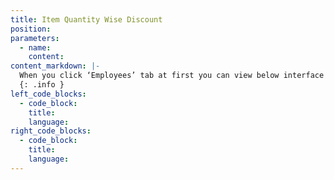 ```yaml
---
title: Item Quantity Wise Discount
position:
parameters:
  - name:
    content:
content_markdown: |- 
  When you click ‘Employees’ tab at first you can view below interface (Figure 2.0). Top of the page you can view most available employee type and their percentage through donut. Also you can get rough idea about the existing employees by using smart table. 
  {: .info }
left_code_blocks:
  - code_block:
    title:
    language:
right_code_blocks:
  - code_block:
    title:
    language:
---
```

